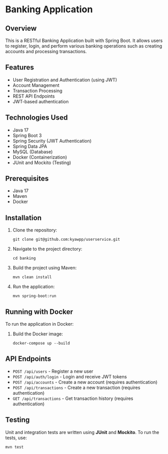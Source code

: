# Banking Application

## Overview

This is a RESTful Banking Application built with Spring Boot. It allows users to register, login, and perform various banking operations such as creating accounts and processing transactions.

## Features

- User Registration and Authentication (using JWT)
- Account Management
- Transaction Processing
- REST API Endpoints
- JWT-based authentication

## Technologies Used

- Java 17
- Spring Boot 3
- Spring Security (JWT Authentication)
- Spring Data JPA
- MySQL (Database)
- Docker (Containerization)
- JUnit and Mockito (Testing)

## Prerequisites

- Java 17
- Maven
- Docker

## Installation

1. Clone the repository:
   ```
   git clone git@github.com:kyawpp/userservice.git
   ```
2. Navigate to the project directory:
   ```
   cd banking
   ```
3. Build the project using Maven:
   ```
   mvn clean install
   ```
4. Run the application:
   ```
   mvn spring-boot:run
   ```

## Running with Docker

To run the application in Docker:

1. Build the Docker image:
   ```
   docker-compose up --build
   ```

## API Endpoints

- `POST /api/users` - Register a new user
- `POST /api/auth/login` - Login and receive JWT tokens
- `POST /api/accounts` - Create a new account (requires authentication)
- `POST /api/transactions` - Create a new transaction (requires authentication)
- `GET /api/transactions` - Get transaction history (requires authentication)

## Testing

Unit and integration tests are written using **JUnit** and **Mockito**. To run the tests, use:

```sh
mvn test
```
